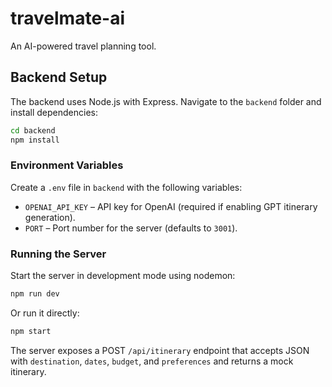 # travelmate-ai

An AI-powered travel planning tool.

## Backend Setup

The backend uses Node.js with Express. Navigate to the `backend` folder and install dependencies:

```bash
cd backend
npm install
```

### Environment Variables

Create a `.env` file in `backend` with the following variables:

- `OPENAI_API_KEY` – API key for OpenAI (required if enabling GPT itinerary generation).
- `PORT` – Port number for the server (defaults to `3001`).

### Running the Server

Start the server in development mode using nodemon:

```bash
npm run dev
```

Or run it directly:

```bash
npm start
```

The server exposes a POST `/api/itinerary` endpoint that accepts JSON with
`destination`, `dates`, `budget`, and `preferences` and returns a mock itinerary.

